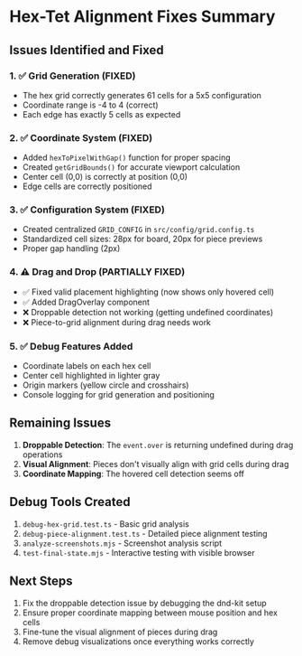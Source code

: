# Hex-Tet Alignment Fixes Summary

## Issues Identified and Fixed

### 1. ✅ Grid Generation (FIXED)
- The hex grid correctly generates 61 cells for a 5x5 configuration
- Coordinate range is -4 to 4 (correct)
- Each edge has exactly 5 cells as expected

### 2. ✅ Coordinate System (FIXED)
- Added `hexToPixelWithGap()` function for proper spacing
- Created `getGridBounds()` for accurate viewport calculation
- Center cell (0,0) is correctly at position (0,0)
- Edge cells are correctly positioned

### 3. ✅ Configuration System (FIXED)
- Created centralized `GRID_CONFIG` in `src/config/grid.config.ts`
- Standardized cell sizes: 28px for board, 20px for piece previews
- Proper gap handling (2px)

### 4. ⚠️ Drag and Drop (PARTIALLY FIXED)
- ✅ Fixed valid placement highlighting (now shows only hovered cell)
- ✅ Added DragOverlay component
- ❌ Droppable detection not working (getting undefined coordinates)
- ❌ Piece-to-grid alignment during drag needs work

### 5. ✅ Debug Features Added
- Coordinate labels on each hex cell
- Center cell highlighted in lighter gray
- Origin markers (yellow circle and crosshairs)
- Console logging for grid generation and positioning

## Remaining Issues

1. **Droppable Detection**: The `event.over` is returning undefined during drag operations
2. **Visual Alignment**: Pieces don't visually align with grid cells during drag
3. **Coordinate Mapping**: The hovered cell detection seems off

## Debug Tools Created

1. `debug-hex-grid.test.ts` - Basic grid analysis
2. `debug-piece-alignment.test.ts` - Detailed piece alignment testing
3. `analyze-screenshots.mjs` - Screenshot analysis script
4. `test-final-state.mjs` - Interactive testing with visible browser

## Next Steps

1. Fix the droppable detection issue by debugging the dnd-kit setup
2. Ensure proper coordinate mapping between mouse position and hex cells
3. Fine-tune the visual alignment of pieces during drag
4. Remove debug visualizations once everything works correctly
